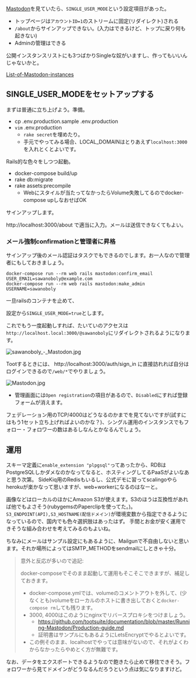 
[Mastodon](https://github.com/tootsuite/mastodon)を見ていたら、`SINGLE_USER_MODE`という設定項目があった。

- トップページは`アカウントID=1`のストリームに固定(リダイレクト)される
- `/about`からサインアップできない。(入力はできるけど、トップに戻り何も起きない)
- Adminの管理はできる

公開インスタンスリストにも3つばかりSingleな奴がいますし、作ってもいいんじゃないかと。

[List-of-Mastodon-instances](https://github.com/tootsuite/documentation/blob/master/Using-Mastodon/List-of-Mastodon-instances.md)


## SINGLE_USER_MODEをセットアップする

まずは普通に立ち上げよう。準備。

- cp .env.production.sample .env.production
- `vim` .env.production
  - `rake secret`を埋めたり。
  - 手元でやってみる場合、LOCAL_DOMAINはとりあえず`localhost:3000`を入れとくとよいです。

Rails的な色々をしつつ起動。

- docker-compose build/up
- rake db:migrate
- rake assets:precompile
  - Webにスタイルが当たってなかったらVolume失敗してるのでdocker-compose upしなおせばOK

サインアップします。

http://localhost:3000/about で適当に入力。メールは送信できなくてもよい。

### メール強制confirmationと管理者に昇格

サインアップ後のメール認証はタスクでもできるのでします。お一人なので管理者にもしておきましょう。

```
docker-compose run --rm web rails mastodon:confirm_email USER_EMAIL=sawanoboly@example.com
docker-compose run --rm web rails mastodon:make_admin USERNAME=sawanoboly
```

一旦railsのコンテナを止めて、

設定から`SINGLE_USER_MODE=true`とします。

これでもう一度起動しすれば、たいていのアクセスは`http://localhost.local:3000/@sawanoboly`にリダイレクトされるようになります。

![sawanoboly_-_Mastodon.jpg](https://qiita-image-store.s3.amazonaws.com/0/7454/2e727edc-4228-6993-a527-2177fb4ea335.jpeg "sawanoboly_-_Mastodon.jpg")


Tootするときには、 http://localhost:3000/auth/sign_in に直接訪れれば自分はログインできるので`/web/*`でやりましょう。

![Mastodon.jpg](https://qiita-image-store.s3.amazonaws.com/0/7454/1350b70d-3e00-c22f-e07d-211beea489a6.jpeg "Mastodon.jpg")

- 管理画面には`Open registration`の項目があるので、`Disabled`にすれば登録フォームが消えます。

フェデレーション用のTCP/4000はどうなるのかまでを見てないですが(試すにはもう1セット立ち上げればよいのかな？)、シングル運用のインスタンスでもフォロー・フォロワーの数はあるしなんとかなるんでしょう。



## 運用


スキーマ定義に`enable_extension "plpgsql"`ってあったから、RDBはPostgreSQLしかダメなのかなってなると、ホスティングしてるPaaSがよいなあと思う次第。
SideKiq用のRedisもいるし、公式デモに習ってscalingoやらherokuが楽かなって思いますが、web+workerになるのはなーと。

画像などはローカルのほかにAmazon S3が使えます。S3のほうは互換性があれば他でもよさそう(rubygemsのPaperclipを使ってた。)。`S3_ENDPOINT(API),S3_HOSTNAME(配信ドメイン)`が環境変数から指定できるようになっているので、国内でも色々選択肢はあったはず。
手間とお金が安く運用できそうな組み合わせを考えてみるのもよいね。

ちなみにメールはサンプル設定にもあるように、Mailgunで不自由しないと思います。それか場所によってはSMTP_METHODをsendmailにしときゃ十分。


> 意外と反応が多いので追記: 
>
> docker-composeでそのまま起動して運用もそこそこできますが、補足しておきます。
>
> - docker-compose.ymlでは、volumeのコメントアウトを外して、(少なくとも)volumeをローカルのホストに書き出しておくと`docker-compose rm`しても残ります。
> - 3000, 4000はこのようにnginxでリバースプロキシをつけましょう。
>   - https://github.com/tootsuite/documentation/blob/master/Running-Mastodon/Production-guide.md
>   - 証明書はサンプルにもあるようにLetsEncryptでやるとよいです。
> - この例そのまま、localhostでやっては意味がないので、それがよくわからなかったらやめとく方が無難です。
> 

なお、データをエクスポートできるようなので飽きたら止めて移住できそう。フォロワーから見てドメインがどうなるんだろうという点は気になりますけど。
